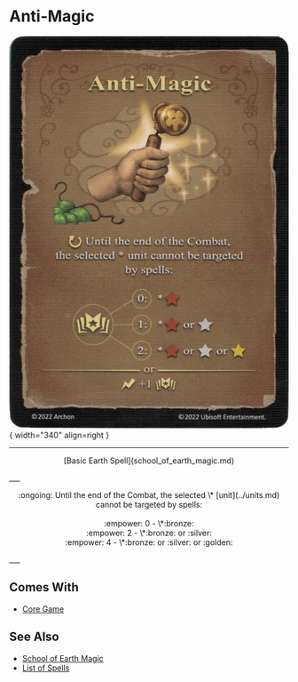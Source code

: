 # Anti-Magic

![Anti-Magic](../assets/spells-anti_magic.webp){ width="340" align=right }

___
<p style="text-align: center;" markdown>[Basic Earth Spell](school_of_earth_magic.md)</p>
___
<p style="text-align: center;" markdown>:ongoing: Until the end of the Combat, the selected \* [unit](../units.md) cannot be targeted by spells:<br><br>:empower: 0 - \*:bronze:<br>:empower: 2 - \*:bronze: or :silver:<br>:empower: 4 - \*:bronze: or :silver: or :golden:</p>
___


## Comes With

- [Core Game](../content.md)


## See Also

- [School of Earth Magic](school_of_earth_magic.md)
- [List of Spells](../spells.md)
